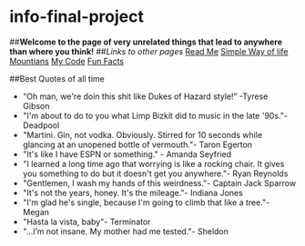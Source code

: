 # info-final-project
##**Welcome to the page of very unrelated things that lead to anywhere than where you think!**
##_Links to other pages_
[Read Me](README.md)
[Simple Way of life](simple_life.md)
[Mountians](Mountianviews.md)
[My Code](MyCode.md)
[Fun Facts](Fun_Facts.md)

##Best Quotes of all time
- “Oh man, we're doin this shit like Dukes of Hazard style!” -Tyrese Gibson
- "I'm about to do to you what Limp Bizkit did to music in the late '90s."- Deadpool
- "Martini. Gin, not vodka. Obviously. Stirred for 10 seconds while glancing at an unopened bottle of vermouth."- Taron Egerton
- "It's like I have ESPN or something." - Amanda Seyfried
- "I learned a long time ago that worrying is like a rocking chair. It gives you something to do but it doesn't get you anywhere."- Ryan Reynolds
- "Gentlemen, I wash my hands of this weirdness."- Captain Jack Sparrow
- "It's not the years, honey. It's the mileage."- Indiana Jones
- "I'm glad he's single, because I'm going to climb that like a tree."- Megan
- "Hasta la vista, baby"- Terminator
- "…I’m not insane. My mother had me tested."- Sheldon
